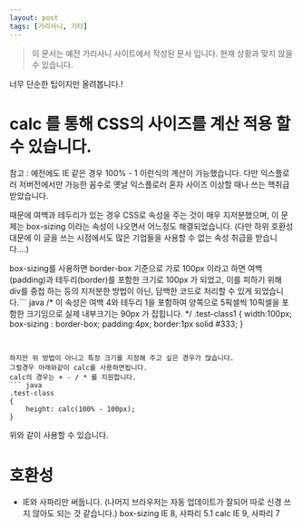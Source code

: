 ```yaml
---
layout: post
tags: [가리사니, 기타]
---
```


> 이 문서는 예전 가리사니 사이트에서 작성된 문서 입니다.
현재 상황과 맞지 않을 수 있습니다.


너무 단순한 팁이지만 올려봅니다.!

# calc 를 통해 CSS의 사이즈를 계산 적용 할 수 있습니다.

참고 :
예전에도 IE 같은 경우 100% - 1 이런식의 계산이 가능했습니다.
다만 익스플로러 저버전에서만 가능한 꼼수로 옛날 익스플로러 혼자 사이즈 이상할 때나 쓰는 핵취급 받았습니다.

 때문에 여백과 테두리가 있는 경우 CSS로 속성을 주는 것이 매우 지저분했으며, 이 문제는 box-sizing 이라는 속성이 나오면서 어느정도 해결되었습니다.
(다만 하위 호환성 대문에 이 글을 쓰는 시점에서도 많은 기업들을 사용할 수 없는 속성 취급을 받습니다....)

 box-sizing를 사용하면 border-box 기준으로 가로 100px 이라고 하면 여백(padding)과 테두리(border)를 포함한 크기로 100px 가 되었고, 이를 피하기 위해 div를 중첩 하는 등의 지저분한 방법이 아닌, 담백한 코드로 처리할 수 있게 되었습니다.``` java
  /* 이 속성은 여백 4와 테두리 1을 포함하여 양쪽으로 5픽셀씩 10픽셀을 포함한 크기임으로 실제 내부크기는 90px 가 잡힙니다. */
.test-class1
{
	width:100px;
	box-sizing : border-box;
	padding:4px;
	border:1px solid #333;
}
```


하지만 위 방법이 아니고 특정 크기를 지정해 주고 싶은 경우가 많습니다.
그럴경우 아래와같이 calc를 사용하면됩니다.
calc의 경우는 + - / * 를 지원합니다.
``` java
.test-class
{
	height: calc(100% - 100px);
}
```
위와 같이 사용할 수 있습니다.


# 호환성
- IE와 사파리만 써둡니다.
(나머지 브라우저는 자동 업데이트가 잘되어 따로 신경 쓰지 않아도 되는 것 같습니다.)
box-sizing
IE 8, 사파리 5.1
calc
IE 9, 사파리 7